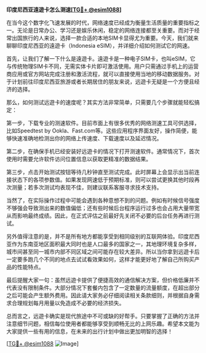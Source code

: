 **印度尼西亚遠遊卡怎么测速[[TG💪+ @esim1088](https://t.me/s/esim1088)]**

在当今这个数字化飞速发展的时代，网络速度已经成为衡量生活质量的重要指标之一。无论是日常办公、学习还是娱乐休闲，稳定的网络连接都至关重要。而对于经常出国旅行的人来说，选择一款合适的本地SIM卡显得尤为重要。今天，我们就来聊聊印度尼西亚的遠遊卡（Indonesia eSIM），并详细介绍如何测试它的网速。

首先，让我们了解一下什么是遠遊卡。遠遊卡是一种电子SIM卡，也叫eSIM，它与传统物理SIM卡不同，无需实体卡片即可激活使用。用户只需通过手机上的运营商应用或官方网站完成注册和激活流程，就可以直接使用当地的移动数据服务。对于计划前往印度尼西亚旅游或者长期居住的朋友来说，远遊卡无疑是一个方便且经济的选择。

那么，如何测试远遊卡的速度呢？其实方法非常简单，只需要几个步骤就能轻松搞定：

第一步，下载专业的测速软件。目前市面上有很多优秀的网络测速工具可供选择，比如Speedtest by Ookla、Fast.com等。这些应用程序界面友好，操作简便，能够快速准确地检测出你的网络上传速度、下载速度以及延迟情况。

第二步，在确保手机已经安装好远遊卡的情况下打开测速软件。通常情况下，首次使用时需要允许软件访问位置信息以获取更精准的数据结果。

第三步，点击开始测试按钮等待几秒钟直至测试完成。此时屏幕上会显示出当前连接状态下的各项参数值。如果发现网速低于预期标准，则可以尝试更换其他时段再次测量；若多次测试均表现不佳，则建议联系客服寻求技术支持。

当然了，在实际操作过程中可能会遇到各种意想不到的问题。例如有时候信号强度不够强会导致测出来的数值偏低；还有些时候后台程序运行过多也会占用大量带宽从而影响最终成绩。因此，在正式评估之前最好先关闭不必要的后台任务再进行测试。

另外值得注意的是，并不是所有地方都能享受到相同级别的互联网体验。印度尼西亚作为东南亚地区面积最大同时也是人口最多的国家之一，其地理环境复杂多样，城市间甚至同一城市内部不同区域之间可能存在较大差异。所以当你拿到远遊卡后一定要多跑几个不同的地点去试试看效果如何，这样才能更好地了解自己所购买产品的性能特点。

最后提醒大家一句：虽然远遊卡提供了便捷高效的通信解决方案，但价格低廉并不代表没有限制条件。大部分情况下套餐内包含了一定数量的流量额度，在超出部分之后可能会产生额外费用。因此请大家务必仔细阅读相关条款细则，并根据自身需求合理规划每月用量以免造成不必要的经济损失。

总而言之，远遊卡确实是现代旅途中不可或缺的好帮手。只要掌握了正确的方法并注意细节问题，相信每位使用者都能够享受到顺畅无比的上网乐趣。希望本文能为大家提供一些有用的信息，在未来的出行计划中做出更加明智的选择！

[[TG💪+ @esim1088](https://t.me/s/esim1088) ![Image](https://i.postimg.cc/4NQfJmqS/Snipaste-2025-05-13-00-14-12.png)]